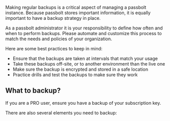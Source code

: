 Making regular backups is a critical aspect of managing a passbolt instance. Because passbolt stores important
information, it is equally important to have a backup strategy in place.

As a passbolt administrator it is your responsibility to define how often and when to perform backups.
Please automate and customize this process to match the needs and policies of your organization.

Here are some best practices to keep in mind:

* Ensure that the backups are taken at intervals that match your usage
* Take these backups off-site, or to another environment than the live one
* Make sure the backup is encrypted and stored in a safe location
* Practice drills and test the backups to make sure they work

## What to backup?

If you are a PRO user, ensure you have a backup of your subscription key.

There are also several elements you need to backup:
